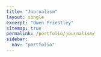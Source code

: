 ```yaml
---
title: "Journalism"
layout: single
excerpt: "Owen Priestley"
sitemap: true
permalink: /portfolio/journalism/
sidebar:
  nav: "portfolio"
---
```

